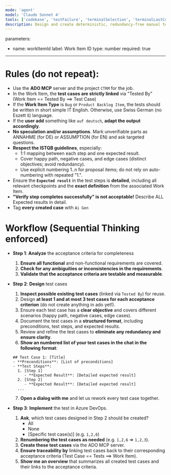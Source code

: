 ```yaml
---
mode: 'agent'
model: 'Claude Sonnet 4'
tools: ['codebase', 'testFailure', 'terminalSelection', 'terminalLastCommand', 'searchResults', 'editFiles', 'runNotebooks', 'search', 'runCommands', 'runTasks', 'Microsoft Docs', 'ado', 'sequential-thinking', 'azure_summarize_topic']
description: Design and create deterministic, redundancy-free manual test cases for an Azure DevOps Work Item using MCP tools (ado, sequential-thinking), a dry-run preview, and explicit confirmation before creation.
---
```

parameters:
  - name: workItemId
    label: Work Item ID
    type: number
    required: true
---
# Rules (do not repeat):
- Use the **ADO MCP** server and the project `CTRM` for the job.
- In the Work Item, the **test cases are strictly linked** via "Tested By" (Work Item == Tested By ==> Test Case)
- If the **Work Item Type** is `Bug` or `Product Backlog Item`, the tests should be written in short simple IT English. Otherwise, use Swiss German (no Eszett `ß`) language.
- If the **user add** something like `auf deutsch`, **adapt the output accordingly**.
- **No speculation and/or assumptions**. Mark unverifiable parts as ANNAHME (for DE) or ASSUMPTION (for EN) and ask targeted questions.
- **Respect the ISTQB guidelines**, especially:
  - 1:1 mapping between each step and one expected result.
  - Cover happy path, negative cases, and edge cases (distinct objectives; avoid redundancy).
  - Use explicit numbering 1..n for proposal items; do not rely on auto-numbering with repeated "1.".
- Ensure the **`Expected result`** in the test steps is **detailed**, including all relevant checkpoints and the **exact definition** from the associated Work Item. 
- **"Verify step completes successfully" is not acceptable!** Describe ALL Expected results in detail.
- Tag **every created case** with `Ai Gen`

# Workflow (Sequential Thinking enforced)
- **Step 1**: **Analyze** the acceptance criteria for completeness
  1. **Ensure all functional** and non-functional requirements are covered.
  2. **Check for any ambiguities or inconsistencies in the requirements**.
  3. **Validate that the acceptance criteria are testable and measurable**.

- **Step 2**: **Design** test cases
  1. **Inspect possible existing test cases** (linked via `Tested By`) for reuse.
  2. Design **at least 1 and at most 3 test cases for each acceptance criterion** (do not create anything in ado yet!).
  3. Ensure each test case has a **clear objective** and covers different scenarios (happy path, negative cases, edge cases).
  4. Document the test cases in a **structured format**, including preconditions, test steps, and expected results.
  5. Review and refine the test cases to **eliminate any redundancy and ensure clarity**.
  6. **Show an numbered list of your test cases in the chat in the following format**:
    ```
    ## Test Case 1: [Title]
    - **Preconditions**: [List of preconditions]
    - **Test Steps**:
      1. [Step 1]
         - **Expected Result**: [Detailed expected result]
      2. [Step 2]
         - **Expected Result**: [Detailed expected result]
      ...
    ```
  7. **Open a dialog with me** and let us rework every test case together.

- **Step 3**: **Implement** the test in Azure DevOps.
  1. **Ask**, which test cases designed in Step 2 should be created?
     - All
     - None
     - [Specific test case(s)] (e.g. `1,2,6`)
  2. **Renumbering the test cases as needed** (e.g. `1,2,6` => `1,2,3`).
  2. **Create these test cases** via the ADO MCP server.
  3. **Ensure traceability by** linking test cases back to their corresponding acceptance criteria (Test Case == Tests ==> Work Item).
  4. **Show me an overview** that summarizes all created test cases and their links to the acceptance criteria.
